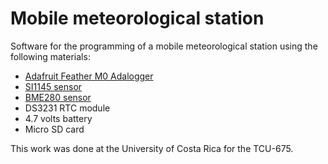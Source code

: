 # Mobile meteorological station

Software for the programming of a mobile meteorological station using the following materials:

* [Adafruit Feather M0 Adalogger](https://learn.adafruit.com/adafruit-feather-m0-adalogger/overview)
* [SI1145 sensor](https://learn.adafruit.com/adafruit-si1145-breakout-board-uv-ir-visible-sensor/overview)
* [BME280 sensor](https://www.adafruit.com/product/2652)
* DS3231 RTC module
* 4.7 volts battery
* Micro SD card

This work was done at the University of Costa Rica for the TCU-675.
